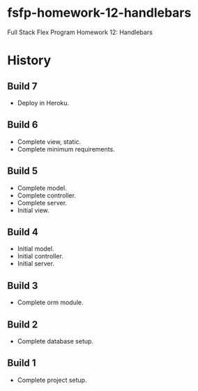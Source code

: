 # fsfp-homework-12-handlebars

Full Stack Flex Program Homework 12: Handlebars


# History

## Build 7

* Deploy in Heroku.

## Build 6

* Complete view, static.
* Complete minimum requirements.

## Build 5

* Complete model.
* Complete controller.
* Complete server.
* Initial view.

## Build 4

* Initial model.
* Initial controller.
* Initial server.

## Build 3

* Complete orm module.

## Build 2

* Complete database setup.

## Build 1

* Complete project setup.
